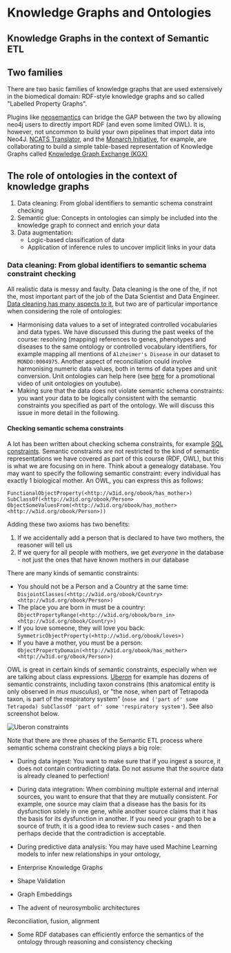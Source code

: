 # Knowledge Graphs and Ontologies

## Knowledge Graphs in the context of Semantic ETL

## Two families

There are two basic families of knowledge graphs that are used extensively in the biomedical domain: RDF-style knowledge graphs and so called "Labelled Property Graphs".

Plugins like [neosemantics](https://neo4j.com/labs/neosemantics/) can bridge the GAP between the two by allowing neo4j users to directly import RDF (and even some limited OWL). It is, however, not uncommon to build your own pipelines that import data into Neo4J. [NCATS Translator](https://ncats.nih.gov/translator), and the [Monarch Initiative](https://monarchinitiative.org/), for example, are collaborating to build a simple table-based representation of Knowledge Graphs called [Knowledge Graph Exchange (KGX)](https://github.com/biolink/kgx)

## The role of ontologies in the context of knowledge graphs

1. Data cleaning: From global identifiers to semantic schema constraint checking
2. Semantic glue: Concepts in ontologies can simply be included into the knowledge graph to connect and enrich your data
3. Data augmentation:
   - Logic-based classification of data
   - Application of inference rules to uncover implicit links in your data

### Data cleaning: From global identifiers to semantic schema constraint checking

All realistic data is messy and faulty. Data cleaning is the one of the, if not the, most important part of the job of the Data Scientist and Data Engineer. [Data cleaning has many aspects to it](), but two are of particular importance when considering the role of ontologies:

- Harmonising data values to a set of integrated controlled vocabularies and data types. We have discussed this during the past weeks of the course: resolving (mapping) references to genes, phenotypes and diseases to the same ontology or controlled vocabulary identifiers, for example mapping all mentions of `Alzheimer's Disease` in our dataset to `MONDO:0004975`. Another aspect of reconciliation could involve harmonising numeric data values, both in terms of data types and unit conversion. Unit ontologies can help here (see [here](https://www.youtube.com/watch?v=bVw4H6FqOgM) for a promotional video of unit ontologies on youtube).
- Making sure that the data does not violate semantic schema constraints: you want your data to be logically consistent with the semantic constraints you specified as part of the ontology. We will discuss this issue in more detail in the following.

#### Checking semantic schema constraints

A lot has been written about checking schema constraints, for example [SQL constraints](https://www.w3schools.com/sql/sql_constraints.asp). Semantic constraints are not restricted to the kind of semantic representations we have covered as part of this course (RDF, OWL), but this is what we are focusing on in here. Think about a genealogy database. You may want to specify the following semantic constraint: every individual has exactly 1 biological mother. An OWL, you can express this as follows:

```
FunctionalObjectProperty(<http://w3id.org/obook/has_mother>)
SubClassOf(<http://w3id.org/obook/Person> ObjectSomeValuesFrom(<http://w3id.org/obook/has_mother> <http://w3id.org/obook/Person>))
```

Adding these two axioms has two benefits:

1. If we accidentally add a person that is declared to have two mothers, the reasoner will tell us
2. If we query for all people with mothers, we get _everyone_ in the database - not just the ones that have known mothers in our database

There are many kinds of semantic constraints:

- You should not be a Person and a Country at the same time: `DisjointClasses(<http://w3id.org/obook/Country> <http://w3id.org/obook/Person>)`
- The place you are born in must be a country: `ObjectPropertyRange(<http://w3id.org/obook/born_in> <http://w3id.org/obook/Country>)`
- If you love someone, they will love you back: `SymmetricObjectProperty(<http://w3id.org/obook/loves>)`
- If you have a mother, you must be a person: `ObjectPropertyDomain(<http://w3id.org/obook/has_mother> <http://w3id.org/obook/Person>)`

OWL is great in certain kinds of semantic constraints, especially when we are talking about class expressions. [Uberon](https://github.com/obophenotype/uberon) for example has dozens of semantic constraints, including taxon constrains (this anatomical entity is only observed in _mus musculus_), or "the nose, when part of Tetrapoda taxon, is part of the respiratory system" (`nose and ('part of' some Tetrapoda) SubClassOf 'part of' some 'respiratory system'`). See also screenshot below.

![Uberon constraints](./img/uberon_constraints.png)

Note that there are three phases of the Semantic ETL process where semantic schema constraint checking plays a big role:

- During data ingest: You want to make sure that if you ingest a source, it does not contain contradicting data. Do not assume that the source data is already cleaned to perfection!
- During data integration: When combining multiple external and internal sources, you want to ensure that that they are mutually consistent. For example, one source may claim that a disease has the basis for its dysfunction solely in one gene, while another source claims that it has the basis for its dysfunction in another. If you need your graph to be a source of truth, it is a good idea to review such cases - and then perhaps decide that the contradiction is acceptable.
- During predictive data analysis: You may have used Machine Learning models to infer new relationships in your ontology,

- Enterprise Knowledge Graphs
- Shape Validation
- Graph Embeddings
- The advent of neurosymbolic architectures

Reconciliation, fusion, alignment

- Some RDF databases can efficiently enforce the semantics of the ontology through reasoning and consistency checking
